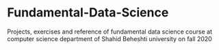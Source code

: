 # Fundamental-Data-Science
Projects, exercises and reference of  fundamental data science course at computer science department of  Shahid Beheshti university on fall 2020
